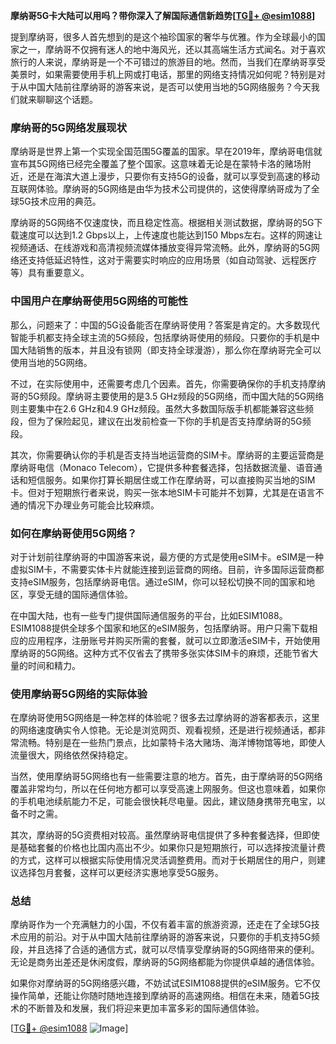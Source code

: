 **摩纳哥5G卡大陆可以用吗？带你深入了解国际通信新趋势[[TG💪+ @esim1088](https://t.me/s/esim1088)]**

提到摩纳哥，很多人首先想到的是这个袖珍国家的奢华与优雅。作为全球最小的国家之一，摩纳哥不仅拥有迷人的地中海风光，还以其高端生活方式闻名。对于喜欢旅行的人来说，摩纳哥是一个不可错过的旅游目的地。然而，当我们在摩纳哥享受美景时，如果需要使用手机上网或打电话，那里的网络支持情况如何呢？特别是对于从中国大陆前往摩纳哥的游客来说，是否可以使用当地的5G网络服务？今天我们就来聊聊这个话题。

### 摩纳哥的5G网络发展现状

摩纳哥是世界上第一个实现全国范围5G覆盖的国家。早在2019年，摩纳哥电信就宣布其5G网络已经完全覆盖了整个国家。这意味着无论是在蒙特卡洛的赌场附近，还是在海滨大道上漫步，只要你有支持5G的设备，就可以享受到高速的移动互联网体验。摩纳哥的5G网络是由华为技术公司提供的，这使得摩纳哥成为了全球5G技术应用的典范。

摩纳哥的5G网络不仅速度快，而且稳定性高。根据相关测试数据，摩纳哥的5G下载速度可以达到1.2 Gbps以上，上传速度也能达到150 Mbps左右。这样的网速让视频通话、在线游戏和高清视频流媒体播放变得异常流畅。此外，摩纳哥的5G网络还支持低延迟特性，这对于需要实时响应的应用场景（如自动驾驶、远程医疗等）具有重要意义。

### 中国用户在摩纳哥使用5G网络的可能性

那么，问题来了：中国的5G设备能否在摩纳哥使用？答案是肯定的。大多数现代智能手机都支持全球主流的5G频段，包括摩纳哥使用的频段。只要你的手机是中国大陆销售的版本，并且没有锁网（即支持全球漫游），那么你在摩纳哥完全可以使用当地的5G网络。

不过，在实际使用中，还需要考虑几个因素。首先，你需要确保你的手机支持摩纳哥的5G频段。摩纳哥主要使用的是3.5 GHz频段的5G网络，而中国大陆的5G网络则主要集中在2.6 GHz和4.9 GHz频段。虽然大多数国际版手机都能兼容这些频段，但为了保险起见，建议在出发前检查一下你的手机是否支持摩纳哥的5G频段。

其次，你需要确认你的手机是否支持当地运营商的SIM卡。摩纳哥的主要运营商是摩纳哥电信（Monaco Telecom），它提供多种套餐选择，包括数据流量、语音通话和短信服务。如果你打算长期居住或工作在摩纳哥，可以直接购买当地的SIM卡。但对于短期旅行者来说，购买一张本地SIM卡可能并不划算，尤其是在语言不通的情况下办理业务可能会比较麻烦。

### 如何在摩纳哥使用5G网络？

对于计划前往摩纳哥的中国游客来说，最方便的方式是使用eSIM卡。eSIM是一种虚拟SIM卡，不需要实体卡片就能连接到运营商的网络。目前，许多国际运营商都支持eSIM服务，包括摩纳哥电信。通过eSIM，你可以轻松切换不同的国家和地区，享受无缝的国际通信体验。

在中国大陆，也有一些专门提供国际通信服务的平台，比如ESIM1088。ESIM1088提供全球多个国家和地区的eSIM服务，包括摩纳哥。用户只需下载相应的应用程序，注册账号并购买所需的套餐，就可以立即激活eSIM卡，开始使用摩纳哥的5G网络。这种方式不仅省去了携带多张实体SIM卡的麻烦，还能节省大量的时间和精力。

### 使用摩纳哥5G网络的实际体验

在摩纳哥使用5G网络是一种怎样的体验呢？很多去过摩纳哥的游客都表示，这里的网络速度确实令人惊艳。无论是浏览网页、观看视频，还是进行视频通话，都非常流畅。特别是在一些热门景点，比如蒙特卡洛大赌场、海洋博物馆等地，即使人流量很大，网络依然保持稳定。

当然，使用摩纳哥5G网络也有一些需要注意的地方。首先，由于摩纳哥的5G网络覆盖非常均匀，所以在任何地方都可以享受高速上网服务。但这也意味着，如果你的手机电池续航能力不足，可能会很快耗尽电量。因此，建议随身携带充电宝，以备不时之需。

其次，摩纳哥的5G资费相对较高。虽然摩纳哥电信提供了多种套餐选择，但即使是基础套餐的价格也比国内高出不少。如果你只是短期旅行，可以选择按流量计费的方式，这样可以根据实际使用情况灵活调整费用。而对于长期居住的用户，则建议选择包月套餐，这样可以更经济实惠地享受5G服务。

### 总结

摩纳哥作为一个充满魅力的小国，不仅有着丰富的旅游资源，还走在了全球5G技术应用的前沿。对于从中国大陆前往摩纳哥的游客来说，只要你的手机支持5G频段，并且选择了合适的通信方式，就可以尽情享受摩纳哥的5G网络带来的便利。无论是商务出差还是休闲度假，摩纳哥的5G网络都能为你提供卓越的通信体验。

如果你对摩纳哥的5G网络感兴趣，不妨试试ESIM1088提供的eSIM服务。它不仅操作简单，还能让你随时随地连接到摩纳哥的高速网络。相信在未来，随着5G技术的不断普及和发展，我们将迎来更加丰富多彩的国际通信体验。

[[TG💪+ @esim1088](https://t.me/s/esim1088) ![Image](https://i.postimg.cc/4NQfJmqS/Snipaste-2025-05-13-00-14-12.png)]